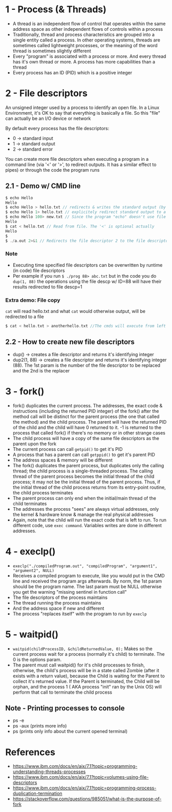 # 1 - Process (& Threads)
- A thread is an independent flow of control that operates within the same address space as other independent flows of controls within a process
- Traditionally, thread and process characteristics are grouped into a single entity called a process. In other operating systems, threads are sometimes called lightweight processes, or the meaning of the word thread is sometimes slightly different
- Every "program" is associated with a process or more. And every thread has it's own thread or more. A process has more capabilities than a thread
- Every process has an ID (PID) which is a positive integer

# 2 - File descriptors
An unsigned integer used by a process to identify an open file. In a Linux Environment, it's OK to say that everything is basically a file. So this "file" can actually be an I/O device or network

By default every process has the file descriptors:
- 0 -> standard input
- 1 -> standard output
- 2 -> standard error

You can create more file descriptors when executing a program in a command line (via '<' or '>', to redirect outputs. It has a similar effect to pipes) or through the code the program runs

## 2.1 - Demo w/ CMD line
```c
$ echo Hello
Hello
$ echo Hello > hello.txt // redirects & writes the standard output (by default) coming from the program "echo" to a file
$ echo Hello 1> hello.txt // explicitely redirect standard output to a file
$ echo Hello 100> new.txt // Since the program "echo" doesn't use file desc w/ ID = 100, it will still print in standart output, but the file "new.txt" will be created
Hello
$ cat < hello.txt // Read from file. The '<' is optional actually
Hello
$ 
$ ./a.out 2>&1 // Redirects the file descriptor 2 to the file descriptor 1
```

### Note
- Executing time specified file descriptors can be overwritten by runtime (in code) file descriptors
- Per example if you run `$ ./prog 88> abc.txt` but in the code you do `dup(1, 88)` the operations using the file descp w/ ID=88 will have their results redirected to file descp=1

### Extra demo: File copy
`cat` will read hello.txt and what `cat` would otherwise output, will be redirected to a file
```c
$ cat < hello.txt > anotherhello.txt //The cmds will execute from left to right
```

## 2.2 - How to create new file descriptors
- dup() -> creates a file descriptor and returns it's identifying integer
- dup2(1, 88) -> creates a file descriptor and returns it's identifying integer (88). The 1st param is the number of the file descriptor to be replaced and the 2nd is the replacer

# 3 - fork()
- fork() duplicates the current process. The addresses, the exact code & instructions (including the returned PID integer) of the fork() after the method call will be distinct for the parent process (the one that called the method) and the child process. The parent will have the returned PID of the child and the child will have 0 returned to it. -1 is returned to the process that called fork() if there's no memory or in other strange cases
- The child process will have a copy of the same file descriptors as the parent upon the fork
- The current process can call `getpid()` to get it's PID
- A process that has a parent can call `getppid()` to get it's parent PID
- The address spaces & memory will be different
- The fork() duplicates the parent process, but duplicates only the calling thread; the child process is a single-threaded process. The calling thread of the parent process becomes the initial thread of the child process; it may not be the initial thread of the parent process. Thus, if the initial thread of the child process returns from its entry-point routine, the child process terminates
- The parent process can only end when the initial/main thread of the child terminates
- The addresses the process "sees" are always virtual addresses, only the kernel & hardware know & manage the real physical addresses
- Again, note that the child will run the exact code that is left to run. To run different code, use `exec command`. Variables writes are done in different addresses.

# 4 - execlp()
- `execlp("./compiledProgram.out", "compiledProgram", "argument1", "argument2", NULL)`
- Receives a compiled program to execute, like you would put in the CMD line and received the program args afterwards. By norm, the 1st param should be the program name. The last param must be NULL otherwise you get the warning "missing sentinel in function call"
- The file descriptors of the process maintains
- The thread running the process maintains
- And the address space if new and different
- The process "replaces itself" with the program to run by `execlp`

# 5 - waitpid()
- `waitpid(childProcessID, &childReturnedValue, 0);` Makes so the current process wait for a process (normally it's child) to terminate. The 0 is the options param.
- The parent must call waitpid() for it's child processes to finish, otherwise, the child's process will be in a state called Zombie (after it exists with a return value), because the Child is waiting for the Parent to collect it's returned value. If the Parent is terminated, the Child will be orphan, and the process 1 ( AKA process "init" ran by the Unix OS) will perform that call to terminate the child process

## Note - Printing processes to console
- ps -e
- ps -aux (prints more info)
- ps (prints only info about the current opened terminal)

# References
- https://www.ibm.com/docs/en/aix/7.1?topic=programming-understanding-threads-processes
- https://www.ibm.com/docs/en/aix/7.1?topic=volumes-using-file-descriptors
- https://www.ibm.com/docs/en/aix/7.1?topic=programming-process-duplication-termination
- https://stackoverflow.com/questions/985051/what-is-the-purpose-of-fork